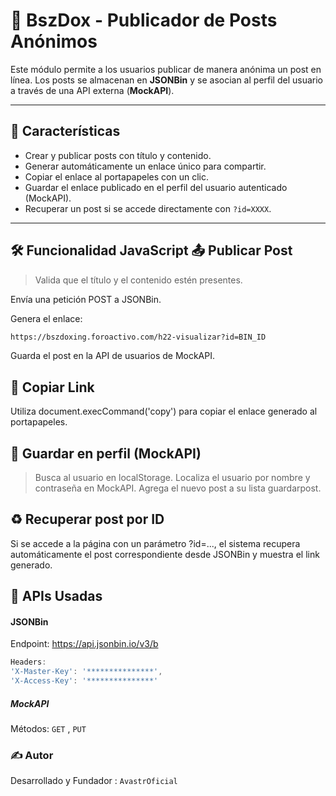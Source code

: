 # 📝 BszDox - Publicador de Posts Anónimos

Este módulo permite a los usuarios publicar de manera anónima un post en línea. Los posts se almacenan en **JSONBin** y se asocian al perfil del usuario a través de una API externa (**MockAPI**).

---

## 🚀 Características

- Crear y publicar posts con título y contenido.
- Generar automáticamente un enlace único para compartir.
- Copiar el enlace al portapapeles con un clic.
- Guardar el enlace publicado en el perfil del usuario autenticado (MockAPI).
- Recuperar un post si se accede directamente con `?id=XXXX`.

---
## 🛠️ Funcionalidad JavaScript 📤 Publicar Post
> Valida que el título y el contenido estén presentes.

Envía una petición POST a JSONBin.

Genera el enlace:
```html
https://bszdoxing.foroactivo.com/h22-visualizar?id=BIN_ID
```
Guarda el post en la API de usuarios de MockAPI.

## 📎 Copiar Link
Utiliza document.execCommand('copy') para copiar el enlace generado al portapapeles.

## 🔐 Guardar en perfil (MockAPI)
> Busca al usuario en localStorage.
> Localiza el usuario por nombre y contraseña en MockAPI.
> Agrega el nuevo post a su lista guardarpost.

## ♻️ Recuperar post por ID
Si se accede a la página con un parámetro ?id=..., el sistema recupera automáticamente el post correspondiente desde JSONBin y muestra el link generado.

## 🔗 APIs Usadas
#### JSONBin

Endpoint: https://api.jsonbin.io/v3/b
```js
Headers:
'X-Master-Key': '***************',
'X-Access-Key': '***************'
```
##### MockAPI
Métodos: `GET` , `PUT`
### ✍️ Autor
Desarrollado y Fundador :  `AvastrOficial`
